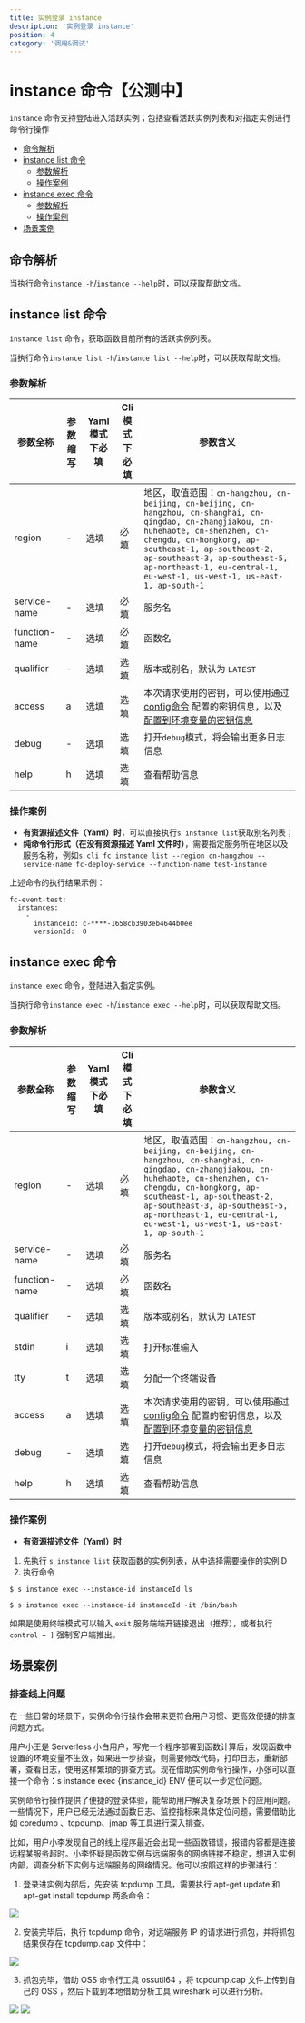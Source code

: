```yaml
---
title: 实例登录 instance
description: '实例登录 instance'
position: 4
category: '调用&调试'
---
```

# instance 命令【公测中】

`instance` 命令支持登陆进入活跃实例；包括查看活跃实例列表和对指定实例进行命令行操作

- [命令解析](#命令解析)
- [instance list 命令](#instance-list-命令)
  - [参数解析](#参数解析)
  - [操作案例](#操作案例)
- [instance exec 命令](#instance-exec-命令)
  - [参数解析](#参数解析-1)
  - [操作案例](#操作案例-1)
- [场景案例](#场景案例)

## 命令解析

当执行命令`instance -h`/`instance --help`时，可以获取帮助文档。

## instance list 命令

`instance list` 命令，获取函数目前所有的活跃实例列表。

当执行命令`instance list -h`/`instance list --help`时，可以获取帮助文档。

### 参数解析

| 参数全称     | 参数缩写 | Yaml模式下必填 | Cli模式下必填 | 参数含义                                                     |
| ------------ | -------- | -------------- | ------------- | ------------------------------------------------------------ |
| region       | -        | 选填           | 必填          | 地区，取值范围：`cn-hangzhou, cn-beijing, cn-beijing, cn-hangzhou, cn-shanghai, cn-qingdao, cn-zhangjiakou, cn-huhehaote, cn-shenzhen, cn-chengdu, cn-hongkong, ap-southeast-1, ap-southeast-2, ap-southeast-3, ap-southeast-5, ap-northeast-1, eu-central-1, eu-west-1, us-west-1, us-east-1, ap-south-1` |
| service-name | -        | 选填           | 必填          | 服务名 |
| function-name | -        | 选填           | 必填          | 函数名 |
| qualifier | -        | 选填           | 选填          | 版本或别名，默认为 `LATEST` |
| access       | a        | 选填           | 选填          | 本次请求使用的密钥，可以使用通过[config命令](https://github.com/Serverless-Devs/Serverless-Devs/tree/master/docs/zh/command/config.md#config-add-命令) 配置的密钥信息，以及[配置到环境变量的密钥信息](https://github.com/Serverless-Devs/Serverless-Devs/tree/master/docs/zh/command/config.md#通过环境变量配置密钥信息) |
| debug        | -        | 选填           | 选填          | 打开`debug`模式，将会输出更多日志信息                        |
| help         | h        | 选填           | 选填          | 查看帮助信息 |

### 操作案例

- **有资源描述文件（Yaml）时**，可以直接执行`s instance list`获取别名列表；
- **纯命令行形式（在没有资源描述 Yaml 文件时）**，需要指定服务所在地区以及服务名称，例如`s cli fc instance list --region cn-hangzhou --service-name fc-deploy-service --function-name test-instance`

上述命令的执行结果示例：
```text
fc-event-test: 
  instances: 
    - 
      instanceId: c-****-1658cb3903eb4644b0ee
      versionId:  0
```


## instance exec 命令

`instance exec` 命令，登陆进入指定实例。

当执行命令`instance exec -h`/`instance exec --help`时，可以获取帮助文档。

### 参数解析

| 参数全称     | 参数缩写 | Yaml模式下必填 | Cli模式下必填 | 参数含义                                                     |
| ------------ | -------- | -------------- | ------------- | ------------------------------------------------------------ |
| region       | -        | 选填           | 必填          | 地区，取值范围：`cn-hangzhou, cn-beijing, cn-beijing, cn-hangzhou, cn-shanghai, cn-qingdao, cn-zhangjiakou, cn-huhehaote, cn-shenzhen, cn-chengdu, cn-hongkong, ap-southeast-1, ap-southeast-2, ap-southeast-3, ap-southeast-5, ap-northeast-1, eu-central-1, eu-west-1, us-west-1, us-east-1, ap-south-1` |
| service-name | -        | 选填           | 必填          | 服务名 |
| function-name | -        | 选填           | 必填          | 函数名 |
| qualifier | -        | 选填           | 选填          | 版本或别名，默认为 `LATEST` |
| stdin | i        | 选填           | 选填 | 打开标准输入  |
| tty | t       | 选填           | 选填 | 分配一个终端设备  |
| access       | a        | 选填           | 选填          | 本次请求使用的密钥，可以使用通过[config命令](https://github.com/Serverless-Devs/Serverless-Devs/tree/master/docs/zh/command/config.md#config-add-命令) 配置的密钥信息，以及[配置到环境变量的密钥信息](https://github.com/Serverless-Devs/Serverless-Devs/tree/master/docs/zh/command/config.md#通过环境变量配置密钥信息) |
| debug        | -        | 选填           | 选填          | 打开`debug`模式，将会输出更多日志信息                        |
| help         | h        | 选填           | 选填          | 查看帮助信息 |

### 操作案例

- **有资源描述文件（Yaml）时**
1. 先执行 `s instance list` 获取函数的实例列表，从中选择需要操作的实例ID
2. 执行命令
````
$ s instance exec --instance-id instanceId ls

$ s instance exec --instance-id instanceId -it /bin/bash
````

如果是使用终端模式可以输入 `exit` 服务端端开链接退出（推荐），或者执行 `control + ]` 强制客户端推出。

## 场景案例

### 排查线上问题

在一些日常的场景下，实例命令行操作会带来更符合用户习惯、更高效便捷的排查问题方式。

用户小王是 Serverless 小白用户，写完一个程序部署到函数计算后，发现函数中设置的环境变量不生效，如果进一步排查，则需要修改代码，打印日志，重新部署，查看日志，使用这样繁琐的排查方式。现在借助实例命令行操作，小张可以直接一个命令：s instance exec {instance_id} ENV 便可以一步定位问题。

实例命令行操作提供了便捷的登录体验，能帮助用户解决复杂场景下的应用问题。一些情况下，用户已经无法通过函数日志、监控指标来具体定位问题，需要借助比如 coredump 、tcpdump、jmap 等工具进行深入排查。

比如，用户小李发现自己的线上程序最近会出现一些函数错误，报错内容都是连接远程某服务超时。小李怀疑是函数实例与远端服务的网络链接不稳定，想进入实例内部，调查分析下实例与远端服务的网络情况。他可以按照这样的步骤进行：

1. 登录进实例内部后，先安装 tcpdump 工具，需要执行 apt-get update 和 apt-get install tcpdump 两条命令：
<img src="https://img.alicdn.com/imgextra/i2/O1CN011qHFxA1hMxYdmzFs4_!!6000000004264-2-tps-1500-674.png" />

2. 安装完毕后，执行 tcpdump 命令，对远端服务 IP 的请求进行抓包，并将抓包结果保存在 tcpdump.cap 文件中：
<img src="https://img.alicdn.com/imgextra/i4/O1CN01iaWbjE1w82tvxkrne_!!6000000006262-2-tps-1500-504.png" />

3. 抓包完毕，借助 OSS 命令行工具 ossutil64 ，将 tcpdump.cap 文件上传到自己的 OSS ，然后下载到本地借助分析工具 wireshark 可以进行分析。
<img src="https://img.alicdn.com/imgextra/i2/O1CN01eSFr0v21D9OTCTdhE_!!6000000006950-2-tps-1500-372.png" />
<img src="https://img.alicdn.com/imgextra/i3/O1CN01ycfLsb1CXGNkMcZ4z_!!6000000000090-2-tps-1500-519.png" />
